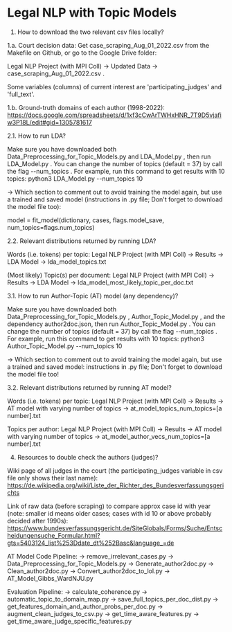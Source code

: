 # Legal NLP with Topic Models


1. How to download the two relevant csv files locally?

1.a. Court decision data:
Get case_scraping_Aug_01_2022.csv from the Makefile on Github, or go to the Google Drive folder: 

Legal NLP Project (with MPI Coll) -> Updated Data -> case_scraping_Aug_01_2022.csv .

Some variables (columns) of current interest are 'participating_judges' and 'full_text'.

1.b. Ground-truth domains of each author (1998-2022): https://docs.google.com/spreadsheets/d/1xf3cCwArTWHxHNR_7T9D5vjafiw3P18L/edit#gid=1305781617

2.1. How to run LDA?

Make sure you have downloaded both Data_Preprocessing_for_Topic_Models.py and LDA_Model.py , then run LDA_Model.py . You can change the number of topics (default = 37) by call the flag --num_topics . For example, run this command to get results with 10 topics: python3 LDA_Model.py --num_topics 10

-> Which section to comment out to avoid training the model again, but use a trained and saved model (instructions in .py file; Don't forget to download the model file too):
  
  model = fit_model(dictionary, cases, flags.model_save, num_topics=flags.num_topics)


2.2. Relevant distributions returned by running LDA?

Words (i.e. tokens) per topic: Legal NLP Project (with MPI Coll) -> Results -> LDA Model -> lda_model_topics.txt

(Most likely) Topic(s) per document: Legal NLP Project (with MPI Coll) -> Results -> LDA Model -> lda_model_most_likely_topic_per_doc.txt


3.1. How to run Author-Topic (AT) model (any dependency)?

Make sure you have downloaded both Data_Preprocessing_for_Topic_Models.py , Author_Topic_Model.py , and the dependency author2doc.json, then run Author_Topic_Model.py . You can change the number of topics (default = 37) by call the flag --num_topics . For example, run this command to get results with 10 topics: python3 Author_Topic_Model.py --num_topics 10

-> Which section to comment out to avoid training the model again, but use a trained and saved model: instructions in .py file; Don't forget to download the model file too!


3.2. Relevant distributions returned by running AT model?

Words (i.e. tokens) per topic: Legal NLP Project (with MPI Coll) -> Results -> AT model with varying number of topics -> at_model_topics_num_topics=[a number].txt

Topics per author: Legal NLP Project (with MPI Coll) -> Results -> AT model with varying number of topics -> at_model_author_vecs_num_topics=[a number].txt


4. Resources to double check the authors (judges)?

Wiki page of all judges in the court (the participating_judges variable in csv file only shows their last name): https://de.wikipedia.org/wiki/Liste_der_Richter_des_Bundesverfassungsgerichts

Link of raw data (before scraping) to compare approx case id with year (note: smaller id means older cases; cases with id 10 or above probably decided after 1990s): https://www.bundesverfassungsgericht.de/SiteGlobals/Forms/Suche/Entscheidungensuche_Formular.html?gts=5403124_list%253Ddate_dt%252Basc&language_=de


AT Model Code Pipeline:
-> remove_irrelevant_cases.py
-> Data_Preprocessing_for_Topic_Models.py
-> Generate_author2doc.py
-> Clean_author2doc.py
-> Convert_author2doc_to_lol.py
-> AT_Model_Gibbs_WardNJU.py

Evaluation Pipeline:
-> calculate_coherence.py
-> automatic_topic_to_domain_map.py
-> save_full_topics_per_doc_dist.py
-> get_features_domain_and_author_probs_per_doc.py
-> augment_clean_judges_to_csv.py
-> get_time_aware_features.py
-> get_time_aware_judge_specific_features.py
